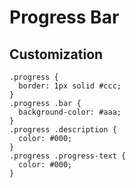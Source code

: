 # Progress Bar

## Customization

```
.progress {
  border: 1px solid #ccc;
}
.progress .bar {
  background-color: #aaa;
}
.progress .description {
  color: #000;
}
.progress .progress-text {
  color: #000;
}
```
